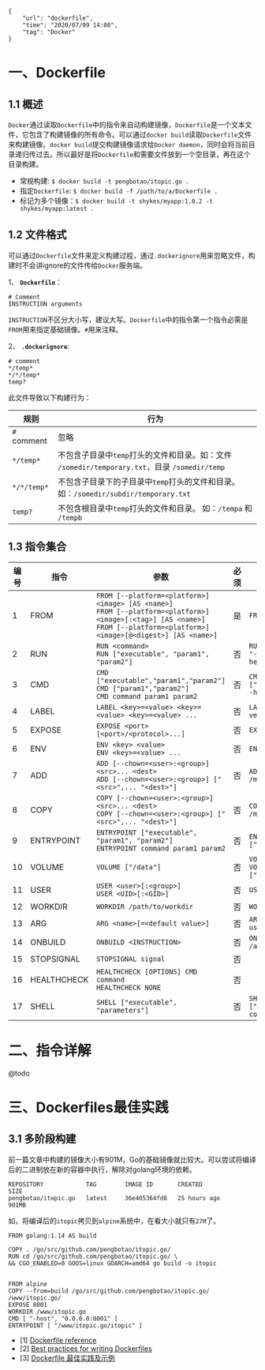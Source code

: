 ```
{
    "url": "dockerfile",
    "time": "2020/07/09 14:08",
    "tag": "Docker"
}
```

# 一、Dockerfile

## 1.1 概述

`Docker`通过读取`Dockerfile`中的指令来自动构建镜像，`Dockerfile`是一个文本文件，它包含了构建镜像的所有命令。可以通过`docker build`读取`Dockerfile`文件来构建镜像。`docker build`提交构建镜像请求给`Docker daemon`，同时会将当前目录递归传过去。所以最好是将`Dockerfile`和需要文件放到一个空目录，再在这个目录构建。

- 常规构建: `$ docker build -t pengbotao/itopic.go .`
- 指定`Dockerfile`: `$ docker build -f /path/to/a/Dockerfile .`
- 标记为多个镜像：`$ docker build -t shykes/myapp:1.0.2 -t shykes/myapp:latest .`

## 1.2 文件格式

可以通过`Dockerfile`文件来定义构建过程，通过`.dockerignore`用来忽略文件，构建时不会讲ignore的文件传给`Docker`服务端。

1、 **`Dockerfile`**：

```
# Comment
INSTRUCTION arguments
```
`INSTRUCTION`不区分大小写，建议大写。`Dockerfile`中的指令第一个指令必需是`FROM`用来指定基础镜像。`#`用来注释。

2、 **`.dockerignore`**:

```
# comment
*/temp*
*/*/temp*
temp?
```

此文件导致以下构建行为：

规则|行为
---|---
`#` comment|忽略
`*/temp*`|不包含子目录中`temp`打头的文件和目录。如：文件 `/somedir/temporary.txt`，目录 `/somedir/temp`
`*/*/temp*`|不包含子目录下的子目录中`temp`打头的文件和目录。 如：`/somedir/subdir/temporary.txt`
`temp?`|不包含根目录中`temp`打头的文件和目录。 如：`/tempa` 和 `/tempb`

## 1.3 指令集合

编号|指令|参数|必须|示例
---|---|---|---|---
1|FROM|`FROM [--platform=<platform>] <image> [AS <name>]` <BR> `FROM [--platform=<platform>] <image>[:<tag>] [AS <name>]` <BR> `FROM [--platform=<platform>] <image>[@<digest>] [AS <name>]`|是|`FROM nginx`
2|RUN|`RUN <command>` <BR> `RUN ["executable", "param1", "param2"]`|否|`RUN ["/bin/bash", "-c", "echo hello"]`
3|CMD|`CMD ["executable","param1","param2"]` <BR> `CMD ["param1","param2"]` <BR> `CMD command param1 param2`|否|`CMD ["/usr/bin/wc","--help"]`
4|LABEL|`LABEL <key>=<value> <key>=<value> <key>=<value> ...`|否|`LABEL version="1.0"`
5|EXPOSE|`EXPOSE <port> [<port>/<protocol>...]`|否|`EXPOSE 80/tcp`
6|ENV|`ENV <key> <value>` <BR> `ENV <key>=<value> ...`|否|`ENV myCat fluffy`
7|ADD|`ADD [--chown=<user>:<group>] <src>... <dest>` <BR> `ADD [--chown=<user>:<group>] ["<src>",... "<dest>"]`|否|`ADD hom?.txt /mydir/`
8|COPY|`COPY [--chown=<user>:<group>] <src>... <dest>` <BR> `COPY [--chown=<user>:<group>] ["<src>",... "<dest>"]`|否|`COPY hom?.txt /mydir/`
9|ENTRYPOINT|`ENTRYPOINT ["executable", "param1", "param2"]` <BR> `ENTRYPOINT command param1 param2`|否|`ENTRYPOINT ["top", "-b"]`
10|VOLUME|`VOLUME ["/data"]`|否|`VOLUME /var/log` <BR> `VOLUME ["/var/log"]`
11|USER|`USER <user>[:<group>]` <BR> `USER <UID>[:<GID>]`|否|`USER patrick`
12|WORKDIR|`WORKDIR /path/to/workdir`|否|`WORKDIR /data`
13|ARG|`ARG <name>[=<default value>]`|否|`ARG user1=someuser`
14|ONBUILD|`ONBUILD <INSTRUCTION>`|否|`ONBUILD ADD . /app/src`
15|STOPSIGNAL|`STOPSIGNAL signal`|否|
16|HEALTHCHECK|`HEALTHCHECK [OPTIONS] CMD command` <BR> `HEALTHCHECK NONE`|否|
17|SHELL|`SHELL ["executable", "parameters"]`|否|`SHELL ["powershell", "-command"]`


# 二、指令详解

@todo

# 三、Dockerfiles最佳实践

## 3.1 多阶段构建

前一篇文章中构建的镜像大小有901M，Go的基础镜像就比较大。可以尝试将编译后的二进制放在新的容器中执行，解除对golang环境的依赖。

```
REPOSITORY            TAG        IMAGE ID       CREATED             SIZE
pengbotao/itopic.go   latest     36e405364fd8   25 hours ago        901MB
```

如，将编译后的`itopic`拷贝到`alpine`系统中，在看大小就只有`27M`了。

```
FROM golang:1.14 AS build

COPY . /go/src/github.com/pengbotao/itopic.go/
RUN cd /go/src/github.com/pengbotao/itopic.go/ \
&& CGO_ENABLED=0 GOOS=linux GOARCH=amd64 go build -o itopic


FROM alpine
COPY --from=build /go/src/github.com/pengbotao/itopic.go/ /www/itopic.go/
EXPOSE 8001
WORKDIR /www/itopic.go
CMD [ "-host", "0.0.0.0:8001" ]
ENTRYPOINT [ "/www/itopic.go/itopic" ]
```


- [1] [Dockerfile reference](https://docs.docker.com/engine/reference/builder/)
- [2] [Best practices for writing Dockerfiles](https://docs.docker.com/develop/develop-images/dockerfile_best-practices/)
- [3] [Dockerfile 最佳实践及示例](http://www.dockerone.com/article/9551)
